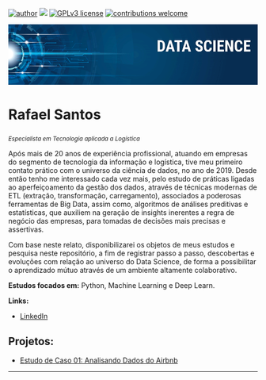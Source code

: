 [![author](https://img.shields.io/badge/author-rss--design-red)](https://www.linkedin.com/in/rssdesign) 
[![](https://img.shields.io/badge/python-3.7+-blue.svg)](https://www.python.org/downloads/release/python-365/) 
[![GPLv3 license](https://img.shields.io/badge/License-GPLv3-blue.svg)](http://perso.crans.org/besson/LICENSE.html) 
[![contributions welcome](https://img.shields.io/badge/contributions-welcome-brightgreen.svg?style=flat)](https://github.com/rss-design/data_science/issues)

<p align="center">
  <img src="banner.png" >
</p>

# Rafael Santos
<sub>*Especialista em Tecnologia aplicada a Logística*</sub>

Após mais de 20 anos de experiência profissional, atuando em empresas do segmento de tecnologia da informação e logística, tive meu primeiro contato prático com o universo da ciência de dados, no ano de 2019. Desde então tenho me interessado cada vez mais, pelo estudo de práticas ligadas ao aperfeiçoamento da gestão dos dados, através de técnicas modernas de ETL (extração, transformação, carregamento), associados a poderosas ferramentas de Big Data, assim como, algoritmos de análises preditivas e estatísticas, que auxiliem na geração de insights inerentes a regra de negócio das empresas, para tomadas de decisões mais precisas e assertivas.

Com base neste relato, disponibilizarei os objetos de meus estudos e pesquisa neste repositório, a fim de registrar passo a passo, descobertas e evoluções com relação ao universo do Data Science, de forma a possibilitar o aprendizado mútuo através de um ambiente altamente colaborativo.


**Estudos focados em:** Python, Machine Learning e Deep Learn.

**Links:**
* [LinkedIn](https://www.linkedin.com/in/rssdesign)



## Projetos:
* [Estudo de Caso 01: Analisando Dados do Airbnb](https://github.com/rss-design/data_science/blob/master/Estudo_de_Caso_01_Analisando_os_Dados_do_Airbnb.ipynb)



---





